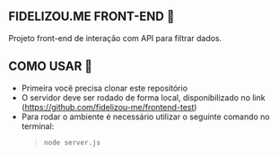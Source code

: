 ## FIDELIZOU.ME FRONT-END 🚀

Projeto front-end de interação com API para filtrar dados.

## COMO USAR 🤔

- Primeira você precisa clonar este repositório
- O servidor deve ser rodado de forma local, disponibilizado no link (https://github.com/fidelizou-me/frontend-test) 
- Para rodar o ambiente é necessário utilizar o seguinte comando no terminal: 
    > `node server.js`
